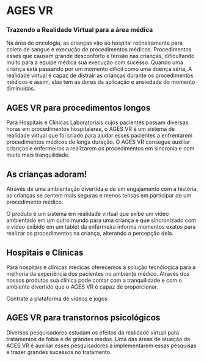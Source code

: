 # AGES VR

### Trazendo a Realidade Virtual para a área médica


Na área de oncologia, as crianças vão ao hospital rotineiramente para coleta de sangue e execução de procedimentos médicos. Procedimentos esses que causam grande desconforto e tensão nas crianças, dificultando muito para a equipe médica sua execução com sucesso. Quando uma criança está passando por um momento díficil como uma doença séria, 
A realidade virtual é capaz de distrair as crianças durante os procedimentos médicos e assim, elas tem as dores da aplicação e ansiedade do momento diminuídas.


## AGES VR para procedimentos longos

Para Hospitais e Clínicas Laboratoriais cujos pacientes passam diversas horas em procedimentos hospitalares, o AGES VR é um sistema de realidade virtual que foi criado para ajudar esses pacientes a enfrentarem procedimentos médicos de longa duração. O AGES VR consegue auxiliar crianças e enfermeiros a realizarem os procedimentos em sincronia e com muito mais tranquilidade.



## As crianças adoram!


Através de uma ambientação divertida e de um engajamento com a história, as crianças se sentem mais seguras e menos tensas em participar de um procedimento médico.

O produto é um sistema em realidade virtual que exibe um vídeo ambientado em um outro mundo para uma criança e que sincronizado com o vídeo exibido em um tablet da enfermeira informa momentos exatos para realizar os procedimentos na criança, alterando a percepção dela.



## Hospitais e Clínicas

Para hospitais e clínicas médicas oferecemos a solução tecnólogica para a melhoria da experiência dos pacientes no ambiente médico. Através dos nossos produtos sua clínica pode contar com a tranquilidade e com o ambiente divertido que o AGES VR é capaz de proporcionar.

Contrate a plataforma de vídeos e jogos


## AGES VR para transtornos psicológicos

Diversos pesquisadores estudam os efeitos da realidade virtual para tratamentos de fobia e de grandes medos. Uma das áreas de atuação da AGES VR é auxiliar esses pesquisadores a implementarem essas pesquisas e trazer grandes sucessos no tratamento.


